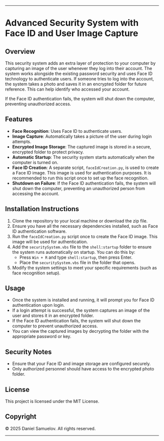 
---

# Advanced Security System with Face ID and User Image Capture

## Overview
This security system adds an extra layer of protection to your computer by capturing an image of the user whenever they log into their account. The system works alongside the existing password security and uses Face ID technology to authenticate users. If someone tries to log into the account, the system takes a photo and saves it in an encrypted folder for future reference. This can help identify who accessed your account.

If the Face ID authentication fails, the system will shut down the computer, preventing unauthorized access.

## Features
- **Face Recognition**: Uses Face ID to authenticate users.
- **Image Capture**: Automatically takes a picture of the user during login attempts.
- **Encrypted Image Storage**: The captured image is stored in a secure, encrypted folder to protect privacy.
- **Automatic Startup**: The security system starts automatically when the computer is turned on.
- **Face ID Creation**: A separate script, `faceIdCreation.py`, is used to create a Face ID image. This image is used for authentication purposes. It is recommended to run this script once to set up the face recognition.
- **Shutdown on Failure**: If the Face ID authentication fails, the system will shut down the computer, preventing an unauthorized person from accessing the account.

## Installation Instructions
1. Clone the repository to your local machine or download the zip file.
2. Ensure you have all the necessary dependencies installed, such as Face ID authentication software.
3. Run the `faceIdCreation.py` script once to create the Face ID image. This image will be used for authentication.
4. Add the `securitySystem.vbs` file to the `shell:startup` folder to ensure the system runs automatically on startup. You can do this by:
   - Press `Win + R` and type `shell:startup`, then press Enter.
   - Place the `securitySystem.vbs` file in the folder that opens.
5. Modify the system settings to meet your specific requirements (such as face recognition setup).

## Usage
- Once the system is installed and running, it will prompt you for Face ID authentication upon login.
- If a login attempt is successful, the system captures an image of the user and stores it in an encrypted folder.
- If the Face ID authentication fails, the system will shut down the computer to prevent unauthorized access.
- You can view the captured images by decrypting the folder with the appropriate password or key.

## Security Notes
- Ensure that your Face ID and image storage are configured securely.
- Only authorized personnel should have access to the encrypted photo folder.

## License
This project is licensed under the MIT License.

## Copyright
© 2025 Daniel Samuelov. All rights reserved.

---

